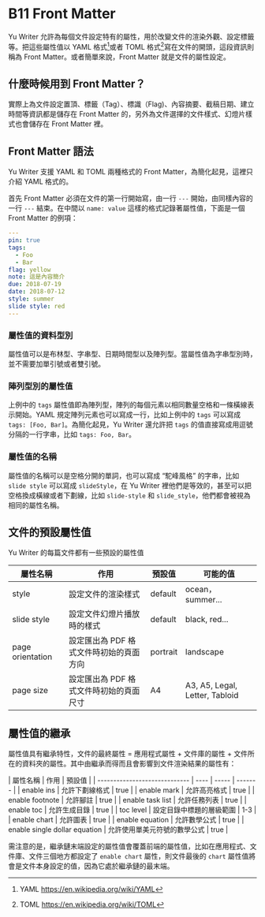 # B11 Front Matter

Yu Writer 允許為每個文件設定特有的屬性，用於改變文件的渲染外觀、設定標籤等。把這些屬性值以 YAML 格式[^1]或者 TOML 格式[^2]寫在文件的開頭，這段資訊則稱為 Front Matter。或者簡單來說，Front Matter 就是文件的屬性設定。

## 什麼時候用到 Front Matter？

實際上為文件設定置頂、標籤（Tag）、標識（Flag)、內容摘要、截稿日期、建立時間等資訊都是儲存在 Front Matter 的，另外為文件選擇的文件樣式、幻燈片樣式也會儲存在 Front Matter 裡。

## Front Matter 語法

Yu Writer 支援 YAML 和 TOML 兩種格式的 Front Matter，為簡化起見，這裡只介紹 YAML 格式的。

首先 Front Matter 必須在文件的第一行開始寫，由一行 `---` 開始，由同樣內容的一行 `---` 結束。在中間以 `name: value` 這樣的格式記錄著屬性值，下面是一個 Front Matter 的例項：

```yaml
---
pin: true
tags:
  - Foo
  - Bar
flag: yellow
note: 這是內容簡介
due: 2018-07-19
date: 2018-07-12
style: summer
slide style: red
---
```

### 屬性值的資料型別

屬性值可以是布林型、字串型、日期時間型以及陣列型。當屬性值為字串型別時，並不需要加單引號或者雙引號。

### 陣列型別的屬性值

上例中的 `tags` 屬性值即為陣列型，陣列的每個元素以相同數量空格和一條橫線表示開始。YAML 規定陣列元素也可以寫成一行，比如上例中的 `tags` 可以寫成 `tags: [Foo, Bar]`。為簡化起見，Yu Writer 還允許把 `tags` 的值直接寫成用逗號分隔的一行字串，比如 `tags: Foo, Bar`。

### 屬性值的名稱

屬性值的名稱可以是空格分開的單詞，也可以寫成 “駝峰風格” 的字串，比如 `slide style` 可以寫成 `slideStyle`，在 Yu Writer 裡他們是等效的，甚至可以把空格換成橫線或者下劃線，比如 `slide-style` 和 `slide_style`，他們都會被視為相同的屬性名稱。

## 文件的預設屬性值

Yu Writer 的每篇文件都有一些預設的屬性值

| 屬性名稱           | 作用 | 預設值 | 可能的值 |
| ----------------- | ---- | ------ | ------- |
| style             | 設定文件的渲染樣式 | default | ocean，summer... |
| slide style       | 設定文件幻燈片播放時的樣式 | default | black, red... |
| page orientation  | 設定匯出為 PDF 格式文件時初始的頁面方向 | portrait | landscape |
| page size         | 設定匯出為 PDF 格式文件時初始的頁面尺寸 | A4 | A3, A5, Legal, Letter, Tabloid |

## 屬性值的繼承

屬性值具有繼承特性，文件的最終屬性 = 應用程式屬性 + 文件庫的屬性 + 文件所在的資料夾的屬性。其中由繼承而得而且會影響到文件渲染結果的屬性有：

| 屬性名稱                       | 作用 | 預設值 |
| ----------------------------- | ---- | ----- | ------- |
| enable ins                    | 允許下劃線格式             | true  |
| enable mark                   | 允許高亮格式               | true  |
| enable footnote               | 允許腳註                  | true  |
| enable task list              | 允許任務列表               | true  |
| enable toc                    | 允許生成目錄               | true  |
| toc level                     | 設定目錄中標題的層級範圍     | 1-3  |
| enable chart                  | 允許圖表                   | true  |
| enable equation               | 允許數學公式                | true |
| enable single dollar equation | 允許使用單美元符號的數學公式 | true  |

需注意的是，繼承鏈末端設定的屬性值會覆蓋前端的屬性值，比如在應用程式、文件庫、文件三個地方都設定了 `enable chart` 屬性，則文件最後的 `chart` 屬性值將會是文件本身設定的值，因為它處於繼承鏈的最末端。

[^1]: YAML https://en.wikipedia.org/wiki/YAML
[^2]: TOML https://en.wikipedia.org/wiki/TOML
